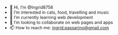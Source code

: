 - 👋 Hi, I’m @Ingrid8756
- 👀 I’m interested in cats, food, travelling and music
- 🌱 I’m currently learning web development
- 💞️ I’m looking to collaborate on web pages and apps
- 📫 How to reach me: ingrid.passarino@gmail.com

<!---
Ingrid8756/Ingrid8756 is a ✨ special ✨ repository because its `README.md` (this file) appears on your GitHub profile.
You can click the Preview link to take a look at your changes.
--->
